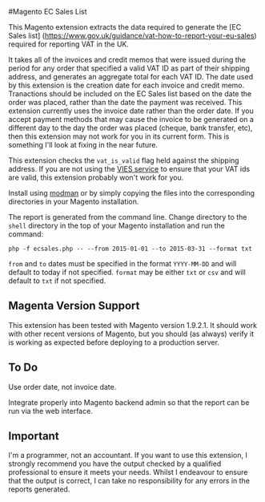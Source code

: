 #Magento EC Sales List

This Magento extension extracts the data required to generate the [EC Sales list] (https://www.gov.uk/guidance/vat-how-to-report-your-eu-sales) required for reporting VAT in the UK.

It takes all of the invoices and credit memos that were issued during the period for any order that specified a valid VAT ID as part of their shipping address, and generates an aggregate total for each VAT ID. The date used by this extension is the creation date for each invoice and credit memo. Tranactions should be included on the EC Sales list based on the date the order was placed, rather than the date the payment was received. This extension currently uses the invoice date rather than the order date. If you accept payment methods that may cause the invoice to be generated on a different day to the day the order was placed (cheque, bank transfer, etc), then this extension may not work for you in its current form. This is something I'll look at fixing in the near future.

This extension checks the `vat_is_valid` flag held against the shipping address. If you are not using the [VIES service](http://ec.europa.eu/taxation_customs/vies/faqvies.do) to ensure that your VAT ids are valid, this extension probably won't work for you.

Install using [modman](https://github.com/colinmollenhour/modman) or by simply copying the files into the corresponding directories in your Magento installation.

The report is generated from the command line. Change directory to the `shell` directory in the top of your Magento installation and run the command:

```
php -f ecsales.php -- --from 2015-01-01 --to 2015-03-31 --format txt
```

`from` and `to` dates must be specified in the format `YYYY-MM-DD` and will default to today if not specified. `format` may be either `txt` or `csv` and will default to `txt` if not specified.

## Magenta Version Support

This extension has been tested with Magento version 1.9.2.1. It should work with other recent versions of Magento, but you should (as always) verify it is working as expected before deploying to a production server.

## To Do

Use order date, not invoice date.

Integrate properly into Magento backend admin so that the report can be run via the web interface.

## Important

I'm a programmer, not an accountant. If you want to use this extension, I strongly recommend you have the output checked by a qualified professional to ensure it meets your needs. Whilst I endeavour to ensure that the output is correct, I can take no responsibility for any errors in the reports generated.